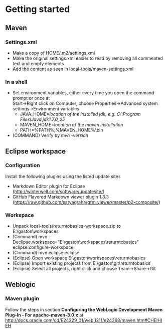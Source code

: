 # Getting started

## Maven
### Settings.xml
* Make a copy of HOME/.m2/settings.xml
* Make the original settings.xml easier to read by removing all commented text and empty elements
* Add the content as seen in local-tools/maven-settings.xml

### In a shell
* Set environment variables, either every time you open the command prompt or once at  
Start->Right click on Computer, choose Properties->Advanced system settings->Environment variables
  * JAVA_HOME=*location of the installed jdk, e.g. C:\Program Files\Java\jdk1.7.0_25*
  * MAVEN_HOME=*location of the maven installation*
  * PATH=%PATH%;%MAVEN_HOME%\bin
* (COMMAND) Verify by *mvn -version*

## Eclipse workspace
### Configuration
Install the following plugins using the listed update sites
* Markdown Editor plugin for Eclipse (http://winterwell.com/software/updatesite/)
* GitHub Flavored Markdown viewer plugin 1.8.3 (https://raw.github.com/satyagraha/gfm_viewer/master/p2-composite/)

### Workspace
* Unpack local-tools/returntobasics-workspace.zip to E:\gaston\workspaces
* (Command) mvn -Declipse.workspace="E:\gaston\workspaces\returntobasics" eclipse:configure-workspace
* (Command) mvn eclipse:eclipse
* (Eclipse) Open workspace E:\gaston\workspaces\returntobasics
* (Eclipse) Import existing projects from E:\gaston\git\returntobasics
* (Eclipse) Select all projects, right click and choose Team->Share->Git

## Weblogic
### Maven plugin
Follow the steps in section **Configuring the WebLogic Development Maven Plug-In - For apache-maven-3.0.x** at  
http://docs.oracle.com/cd/E24329_01/web.1211/e24368/maven.htm#CHEIHIEH

